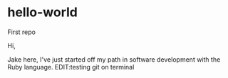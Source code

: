 # hello-world
First repo

Hi,
 
Jake here, I've just started off my path in software development with the Ruby language.
EDIT:testing git on terminal
